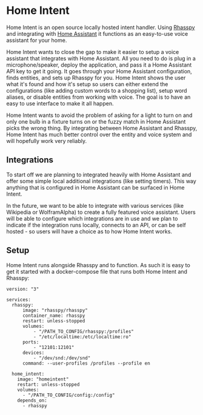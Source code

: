 # Home Intent
Home Intent is an open source locally hosted intent handler. Using [Rhasspy](https://rhasspy.readthedocs.io) and integrating with [Home Assistant](https://www.home-assistant.io/) it functions as an easy-to-use voice assistant for your home.

Home Intent wants to close the gap to make it easier to setup a voice assistant that integrates with Home Assistant. All you need to do is plug in a microphone/speaker, deploy the application, and pass it a Home Assistant API key to get it going. It goes through your Home Assistant configuration, finds entities, and sets up Rhasspy for you. Home Intent shows the user what it's found and how it's setup so users can either extend the configurations (like adding custom words to a shopping list), setup word aliases, or disable entities from working with voice. The goal is to have an easy to use interface to make it all happen.

Home Intent wants to avoid the problem of asking for a light to turn on and only one bulb in a fixture turns on or the fuzzy match in Home Assistant picks the wrong thing. By integrating between Home Assistant and Rhasspy, Home Intent has much better control over the entity and voice system and will hopefully work very reliably.


## Integrations
To start off we are planning to integrated heavily with Home Assistant and offer some simple local additional integrations (like setting timers). This way anything that is configured in Home Assistant can be surfaced in Home Intent.

In the future, we want to be able to integrate with various services (like Wikipedia or WolframAlpha) to create a fully featured voice assistant. Users will be able to configure which integrations are in use and we plan to indicate if the integration runs locally, connects to an API, or can be self hosted - so users will have a choice as to how Home Intent works.

## Setup
Home Intent runs alongside Rhasspy and to function. As such it is easy to get it started with a docker-compose file that runs both Home Intent and Rhasspy:

```docker-compose
version: "3"

services:
  rhasspy:
      image: "rhasspy/rhasspy"
      container_name: rhasspy
      restart: unless-stopped
      volumes:
          - "/PATH_TO_CONFIG/rhasspy:/profiles"
          - "/etc/localtime:/etc/localtime:ro"
      ports:
          - "12101:12101"
      devices:
          - "/dev/snd:/dev/snd"
      command: --user-profiles /profiles --profile en
  
  home_intent:
    image: "homeintent"
    restart: unless-stopped
    volumes:
      - "/PATH_TO_CONFIG/config:/config"
    depends_on:
      - rhasspy

```


